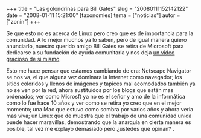 +++
title = "Las golondrinas para Bill Gates"
slug = "20080111152142122"
date = "2008-01-11 15:21:00"
[taxonomies]
tema = ["noticias"]
autor = ["zonin"]
+++

Se que esto no es acerca de Linux pero creo que es de importancia para
la comunidad. A lo mejor muchos ya lo saben, pero de igual manera quiero
anunciarlo, nuestro querido amigo Bill Gates se retira de Microsoft para
dedicarse a su fundación de ayuda comunitaria y nos deja [un video
gracioso de si
mismo](http://soapbox.msn.com/video.aspx?from=shared&showPlaylist=true&playlist=videoByUuids:uuids:be9075bb-df0a-41c9-8d86-7ded46627e26).

<!-- more -->
Esto me hace pensar que estamos cambiando de era: Netscape Navigator se
nos va, el que alguna vez dominara la Internet como navegador; los
sitios coloridos y llenos de imágenes y tapices mal acomodados también
ya no se ven por la red, ahora sustituidos por los blogs que están mas
ordenados; ver como Microsft ya no es el señor y amo de la informática
como lo fue hace 10 años y ver como se retira yo creo que en el mejor
momento; una Mac que estuvo como sombra por varios años y ahora verla
mas viva; un Linux que de muestra que el trabajo de una comunidad unida
puede hacer maravillas, demostrando que la anarquía en cierta manera es
posible, tal vez me explayo demasiado pero ¿ustedes que opinan? .

